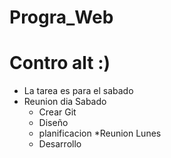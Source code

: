 # Progra_Web
# Contro alt :)
* La tarea es para el sabado
* Reunion dia Sabado
  * Crear Git
  * Diseño
  * planificacion
*Reunion Lunes
  * Desarrollo
